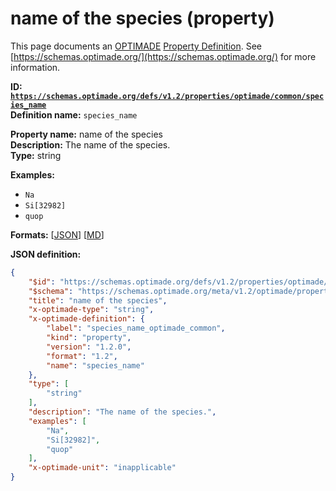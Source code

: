# name of the species (property)

This page documents an [OPTIMADE](https://www.optimade.org/) [Property Definition](https://schemas.optimade.org/#definitions). See [https://schemas.optimade.org/](https://schemas.optimade.org/) for more information.

**ID: [`https://schemas.optimade.org/defs/v1.2/properties/optimade/common/species_name`](https://schemas.optimade.org/defs/v1.2/properties/optimade/common/species_name.md)**  
**Definition name:** `species_name`

**Property name:** name of the species  
**Description:** The name of the species.  
**Type:** string  



**Examples:**

- `Na`
- `Si[32982]`
- `quop`

**Formats:** [[JSON](species_name.json)] [[MD](species_name.md)]

**JSON definition:**

``` json
{
    "$id": "https://schemas.optimade.org/defs/v1.2/properties/optimade/common/species_name",
    "$schema": "https://schemas.optimade.org/meta/v1.2/optimade/property_definition.json",
    "title": "name of the species",
    "x-optimade-type": "string",
    "x-optimade-definition": {
        "label": "species_name_optimade_common",
        "kind": "property",
        "version": "1.2.0",
        "format": "1.2",
        "name": "species_name"
    },
    "type": [
        "string"
    ],
    "description": "The name of the species.",
    "examples": [
        "Na",
        "Si[32982]",
        "quop"
    ],
    "x-optimade-unit": "inapplicable"
}
```